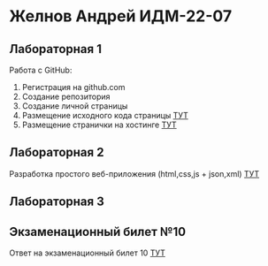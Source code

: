 # Желнов Андрей ИДМ-22-07
## Лабораторная 1
Работа с GitHub:
1. Регистрация на github.com
2. Создание репозитория
3. Создание личной страницы
4. Размещение исходного кода страницы [ТУТ](https://github.com/zhelnovandrew/Laboratory_work-Zhelnov)
5. Размещение странички на хостинге [ТУТ](https://zhelnovandrew.github.io/Laboratory_work-Zhelnov/)

## Лабораторная 2
Разработка простого веб-приложения (html,css,js + json,xml) [ТУТ](https://zhelnovandrew.github.io/Laboratory_work-Zhelnov/pages/lab2.html)
## Лабораторная 3
## Экзаменационный билет №10
Ответ на экзаменационный билет 10 [ТУТ](https://github.com/stankin/inet-2022/wiki/exam08#%D0%B1%D0%B8%D0%BB%D0%B5%D1%82-8)
